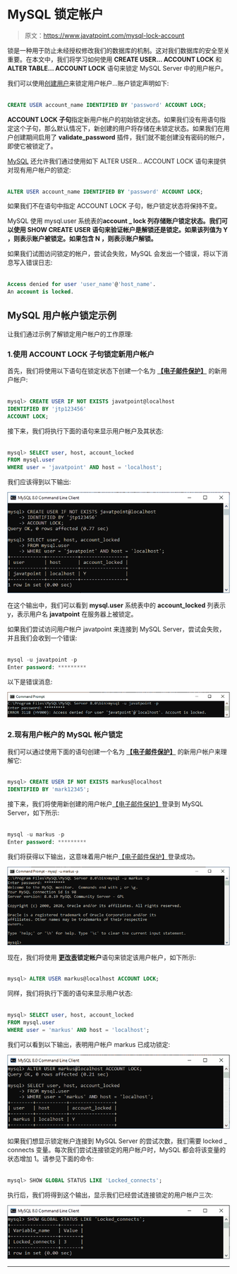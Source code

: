 # MySQL 锁定帐户

> 原文：<https://www.javatpoint.com/mysql-lock-account>

锁是一种用于防止未经授权修改我们的数据库的机制。这对我们数据库的安全至关重要。在本文中，我们将学习如何使用 **CREATE USER… ACCOUNT LOCK** 和 **ALTER TABLE… ACCOUNT LOCK** 语句来锁定 MySQL Server 中的用户帐户。

我们可以使用[创建用户](https://www.javatpoint.com/mysql-create-user)来锁定用户帐户...账户锁定声明如下:

```sql

CREATE USER account_name IDENTIFIED BY 'password' ACCOUNT LOCK;

```

**ACCOUNT LOCK 子句**指定新用户帐户的初始锁定状态。如果我们没有用语句指定这个子句，那么默认情况下，新创建的用户将存储在未锁定状态。如果我们在用户创建期间启用了 **validate_password** 插件，我们就不能创建没有密码的帐户，即使它被锁定了。

[MySQL](https://www.javatpoint.com/mysql-tutorial) 还允许我们通过使用如下 ALTER USER… ACCOUNT LOCK 语句来提供对现有用户帐户的锁定:

```sql

ALTER USER account_name IDENTIFIED BY 'password' ACCOUNT LOCK;

```

如果我们不在语句中指定 ACCOUNT LOCK 子句，帐户锁定状态将保持不变。

MySQL 使用 mysql.user 系统表的**account _ lock 列存储账户锁定状态。我们可以使用 **SHOW CREATE USER** 语句来验证帐户是解锁还是锁定。如果该列值为 **Y** ，则表示账户被锁定。如果包含 **N** ，则表示账户解锁。**

如果我们试图访问锁定的帐户，尝试会失败，MySQL 会发出一个错误，将以下消息写入错误日志:

```sql

Access denied for user 'user_name'@'host_name'.
An account is locked. 

```

## MySQL 用户帐户锁定示例

让我们通过示例了解锁定用户帐户的工作原理:

### 1.使用 ACCOUNT LOCK 子句锁定新用户帐户

首先，我们将使用以下语句在锁定状态下创建一个名为 **[【电子邮件保护】](/cdn-cgi/l/email-protection)** 的新用户帐户:

```sql

mysql> CREATE USER IF NOT EXISTS javatpoint@localhost 
IDENTIFIED BY 'jtp123456'
ACCOUNT LOCK;  

```

接下来，我们将执行下面的语句来显示用户帐户及其状态:

```sql

mysql> SELECT user, host, account_locked
FROM mysql.user
WHERE user = 'javatpoint' AND host = 'localhost';

```

我们应该得到以下输出:

![MySQL Lock Account](img/1879d26062baed4ce109c40d9e8ac3cc.png)

在这个输出中，我们可以看到 **mysql.user** 系统表中的 **account_locked** 列表示 y，表示用户名 **javatpoint** 在服务器上被锁定。

如果我们尝试访问用户帐户 javatpoint 来连接到 MySQL Server，尝试会失败，并且我们会收到一个错误:

```sql

mysql -u javatpoint -p
Enter password: *********

```

以下是错误消息:

![MySQL Lock Account](img/09c2b29d58a90e5204ae97147757cc0b.png)

### 2.现有用户帐户的 MySQL 帐户锁定

我们可以通过使用下面的语句创建一个名为 **[【电子邮件保护】](/cdn-cgi/l/email-protection)** 的新用户帐户来理解它:

```sql

mysql> CREATE USER IF NOT EXISTS markus@localhost 
IDENTIFIED BY 'mark12345';  

```

接下来，我们将使用新创建的用户帐户[【电子邮件保护】](/cdn-cgi/l/email-protection)登录到 MySQL Server，如下所示:

```sql

mysql -u markus -p
Enter password: *********

```

我们将获得以下输出，这意味着用户帐户[【电子邮件保护】](/cdn-cgi/l/email-protection)登录成功。

![MySQL Lock Account](img/db63c5fde89a6530d0570724645bc2d7.png)

现在，我们将使用 **[更改表](https://www.javatpoint.com/mysql-alter-table)锁定帐户**语句来锁定该用户帐户，如下所示:

```sql

mysql> ALTER USER markus@localhost ACCOUNT LOCK;

```

同样，我们将执行下面的语句来显示用户状态:

```sql

mysql> SELECT user, host, account_locked
FROM mysql.user
WHERE user = 'markus' AND host = 'localhost';

```

我们可以看到以下输出，表明用户帐户 markus 已成功锁定:

![MySQL Lock Account](img/bbcc8e0d028673c74c64a38ca8ab6068.png)

如果我们想显示锁定帐户连接到 MySQL Server 的尝试次数，我们需要 locked _ connects 变量。每次我们尝试连接锁定的用户帐户时，MySQL 都会将该变量的状态增加 1。请参见下面的命令:

```sql

mysql> SHOW GLOBAL STATUS LIKE 'Locked_connects';

```

执行后，我们将得到这个输出，显示我们已经尝试连接锁定的用户帐户三次:

![MySQL Lock Account](img/98d0d2bdf858c6e9dd1b5e57bd5680e9.png)

* * *